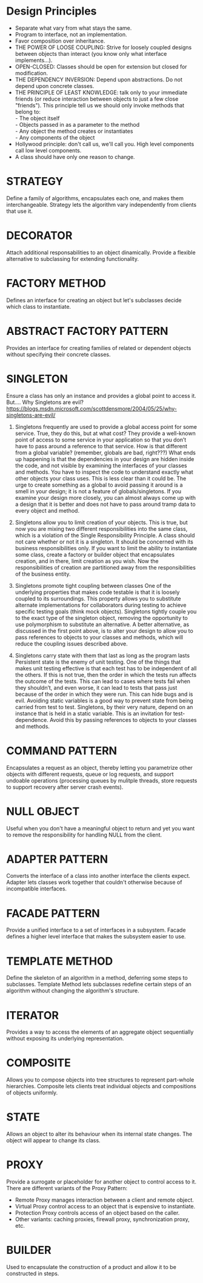 # Design Principles

* Separate what vary from what stays the same.
* Program to interface, not an implementation.
* Favor composition over inheritance.
* THE POWER OF LOOSE COUPLING: Strive for loosely coupled designs between objects than interact (you know only what
interface implements...).
* OPEN-CLOSED: Classes should be open for extension but closed for modification.
* THE DEPENDENCY INVERSION: Depend upon abstractions. Do not depend upon concrete classes.
* THE PRINCIPLE OF LEAST KNOWLEDGE: talk only to your immediate friends (or reduce interaction between objects to just
a few close "friends"). This principle tell us we should only invoke methods that belong to:
<br>- The object itself
<br>- Objects passed in as a parameter to the method
<br>- Any object the method creates or instantiates
<br>- Any components of the object
* Hollywood principle: don't call us, we'll call you. High level components call low level components.
* A class should have only one reason to change.

# STRATEGY
Define a family of algorithms, encapsulates each one, and makes them interchangeable. Strategy lets the algorithm vary
independently from clients that use it.

# DECORATOR
Attach additional responsabilities to an object dinamically. Provide a flexible alternative to subclassing for extending
functionality.

# FACTORY METHOD
Defines an interface for creating an object but let's subclasses decide which class to instantiate.

# ABSTRACT FACTORY PATTERN
Provides an interface for creating families of related or dependent objects without specifying their concrete classes.

# SINGLETON
Ensure a class has only an instance and provides a global point to access it.
But.... Why Singletons are evil? https://blogs.msdn.microsoft.com/scottdensmore/2004/05/25/why-singletons-are-evil/

1) Singletons frequently are used to provide a global access point for some service.
True, they do this, but at what cost? They provide a well-known point of access to some service in your application so
that you don’t have to pass around a reference to that service. How is that different from a global variable? (remember,
globals are bad, right???) What ends up happening is that the dependencies in your design are hidden inside the code,
and not visible by examining the interfaces of your classes and methods. You have to inspect the code to understand
exactly what other objects your class uses. This is less clear than it could be. The urge to create something as a
global to avoid passing it around is a smell in your design; it is not a feature of globals/singletons. If you examine
your design more closely, you can almost always come up with a design that it is better and does not have to pass around
 tramp data to every object and method.

2) Singletons allow you to limit creation of your objects.
This is true, but now you are mixing two different responsibilities into the same class, which is a violation of the
Single Responsibility Principle. A class should not care whether or not it is a singleton. It should be concerned with
its business responsibilities only. If you want to limit the ability to instantiate some class, create a factory or
builder object that encapsulates creation, and in there, limit creation as you wish. Now the responsibilities of
creation are partitioned away from the responsibilities of the business entity.

3) Singletons promote tight coupling between classes
One of the underlying properties that makes code testable is that it is loosely coupled to its surroundings. This
property allows you to substitute alternate implementations for collaborators during testing to achieve specific
testing goals (think mock objects). Singletons tightly couple you to the exact type of the singleton object, removing
the opportunity to use polymorphism to substitute an alternative. A better alternative, as discussed in the first point
above, is to alter your design to allow you to pass references to objects to your classes and methods, which will reduce
 the coupling issues described above.

4) Singletons carry state with them that last as long as the program lasts
Persistent state is the enemy of unit testing. One of the things that makes unit testing effective is that each test has
 to be independent of all the others. If this is not true, then the order in which the tests run affects the outcome of
 the tests. This can lead to cases where tests fail when they shouldn’t, and even worse, it can lead to tests that pass
 just because of the order in which they were run. This can hide bugs and is evil. Avoiding static variables is a good
 way to prevent state from being carried from test to test. Singletons, by their very nature, depend on an instance that
  is held in a static variable. This is an invitation for test-dependence. Avoid this by passing references to objects
  to your classes and methods.

# COMMAND PATTERN
Encapsulates a request as an object, thereby letting you parametrize other objects with different requests, queue or
log requests, and support undoable operations (processing queues by mulitple threads, store requests to support 
recovery after server crash events).

# NULL OBJECT
Useful when you don't have a meaningful object to return and yet you want to remove the responsibility for handling
NULL from the client.

# ADAPTER PATTERN
Converts the interface of a class into another interface the clients expect. Adapter lets classes work together that
couldn't otherwise because of incompatible interfaces.

# FACADE PATTERN
Provide a unified interface to a set of interfaces in a subsystem. Facade defines a higher level interface that makes
the subsystem easier to use.

# TEMPLATE METHOD
Define the skeleton of an algorithm in a method, deferring some steps to subclasses. Template Method lets subclasses
redefine certain steps of an algorithm without changing the algorithm's structure.

# ITERATOR
Provides a way to access the elements of an aggregate object sequentially without exposing its underlying representation.

# COMPOSITE
Allows you to compose objects into tree structures to represent part-whole hierarchies. Composite lets clients treat
individual objects and compositions of objects uniformly.

# STATE
Allows an object to alter its behaviour when its internal state changes. The object will appear to change its class.

# PROXY
Provide a surrogate or placeholder for another object to control access to it.
There are different variants of the Proxy Pattern:
- Remote Proxy manages interaction between a client and remote object.
- Virtual Proxy control access to an object that is expensive to instantiate.
- Protection Proxy controls access of an object based on the caller.
- Other variants: caching proxies, firewall proxy, synchronization proxy, etc.

# BUILDER
Used to encapsulate the construction of a product and allow it to be constructed in steps.
